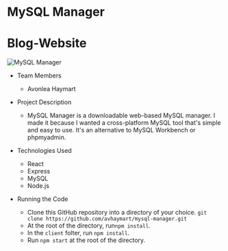 # MySQL Manager
# Blog-Website

![MySQL Manager](https://i.ibb.co/7r8q0b8/Screenshot-from-2019-04-06-09-15-36.png)

* Team Members
   * Avonlea Haymart

* Project Description
   * MySQL Manager is a downloadable web-based MySQL manager. I made it because I wanted a cross-platform MySQL tool that's simple and easy to use. It's an alternative to MySQL Workbench or phpmyadmin. 

* Technologies Used
  * React
  * Express
  * MySQL
  * Node.js
* Running the Code
  * Clone this GitHub repository into a directory of your choice.
  ```git clone https://github.com/avhaymart/mysql-manager.git```
  * At the root of the directory, run```npm install```.
  * In the ```client``` folter, run ```npm install```.
  * Run ```npm start``` at the root of the directory.
